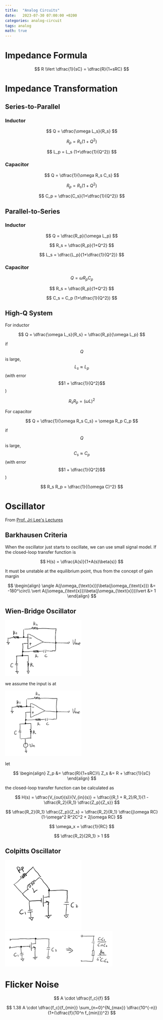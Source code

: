 ```yaml
---
title:  "Analog Circuits"
date:   2023-07-30 07:00:00 +0200
categories: analog-circuit
tags: analog
math: true
---
```


# Impedance Formula

$$
R \Vert \dfrac{1}{sC} = \dfrac{R}{1+sRC}
$$

# Impedance Transformation


## Series-to-Parallel

### Inductor

$$
Q = \dfrac{\omega L_s}{R_s}
$$

$$
R_p = R_s(1+Q^2)
$$

$$
L_p = L_s (1+\dfrac{1}{Q^2})
$$

### Capacitor

$$
Q = \dfrac{1}{\omega R_s C_s}
$$

$$
R_p = R_s(1+Q^2)
$$

$$
C_p = \dfrac{C_s}{1+\dfrac{1}{Q^2}}
$$

## Parallel-to-Series

### Inductor

$$
Q = \dfrac{R_p}{\omega L_p}
$$

$$
R_s = \dfrac{R_p}{1+Q^2}
$$

$$
L_s = \dfrac{L_p}{1+\dfrac{1}{Q^2}}
$$

### Capacitor

$$
Q = \omega R_p C_p
$$

$$
R_s = \dfrac{R_p}{1+Q^2}
$$

$$
C_s = C_p (1+\dfrac{1}{Q^2})
$$

## High-Q System

For inductor

$$
Q = \dfrac{\omega L_s}{R_s} = \dfrac{R_p}{\omega L_p}
$$

if $$Q$$ is large, $$L_s \approx L_p$$ (with error $$1 + \dfrac{1}{Q^2}$$)

$$
R_s R_p = (\omega L)^2
$$

For capacitor

$$
Q = \dfrac{1}{\omega R_s C_s} = \omega R_p C_p
$$

if $$Q$$ is large, $$C_s \approx C_p$$ (with error $$1 + \dfrac{1}{Q^2}$$)

$$
R_s R_p = \dfrac{1}{(\omega C)^2}
$$


# Oscillator

From [Prof. Jri Lee's Lectures](https://space.bilibili.com/1629031600)

## Barkhausen Criteria

When the oscillator just starts to oscillate, we can use small signal model.
If the closed-loop transfer function is

$$
H(s) = \dfrac{A(s)}{1+A(s)\beta(s)}
$$

It must be unstable at the equilibrium point, thus from the concept of gain margin

$$
\begin{align}
\angle A(j\omega_{\text{x}})\beta(j\omega_{\text{x}}) &= -180^\circ\\
\vert A(j\omega_{\text{x}})\beta(j\omega_{\text{x}}))\vert &> 1
\end{align}
$$

## Wien-Bridge Oscillator

<img src="/assets/img/2023-07-30-analog-circuits/001.png" style="width:50%;height:50%;">

we assume the input is at

<img src="/assets/img/2023-07-30-analog-circuits/002.png" style="width:50%;height:50%;">

let

$$
\begin{align}
Z_p &= \dfrac{R}{1+sRC}\\
Z_s &= R + \dfrac{1}{sC}
\end{align}
$$

the closed-loop transfer function can be calculated as

$$
H(s) = \dfrac{V_{out}(s)}{V_{in}(s)} = \dfrac{(R_1 + R_2)/R_1}{1 - \dfrac{R_2}{R_1} \dfrac{Z_p}{Z_s}}
$$

$$
\dfrac{R_2}{R_1} \dfrac{Z_p}{Z_s} = \dfrac{R_2}{R_1} \dfrac{j\omega RC}{1-\omega^2 R^2C^2 + 2j\omega RC}
$$

$$
\omega_x = \dfrac{1}{RC}
$$

$$
\dfrac{R_2}{2R_1} > 1
$$


## Colpitts Oscillator

<img src="/assets/img/2023-07-30-analog-circuits/003.png" style="width:50%;height:50%;">

<img src="/assets/img/2023-07-30-analog-circuits/006.png" style="width:70%;height:70%;">

# Flicker Noise

$$
A \cdot \dfrac{f_c}{f}
$$

$$
1.38 A \cdot \dfrac{f_c}{f_{min}} \sum_{n=0}^{N_{max}} \dfrac{10^{-n}}{1+(\dfrac{f}{10^n f_{min}})^2}
$$
